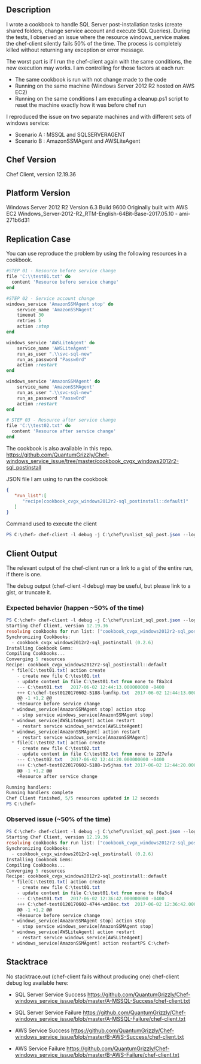 ## Description

I wrote a cookbook to handle SQL Server post-installation tasks (create shared folders, change service account and execute SQL Queries). During the tests, I observed an issue where the resource windows_service makes the chef-client silently fails 50% of the time. The process is completely killed without returning any exception or error message.

The worst part is if I run the chef-client again with the same conditions, the new execution may works. I am controlling for those factors at each run:
- The same cookbook is run with not change made to the code
- Running on the same machine (Windows Server 2012 R2 hosted on AWS EC2)
- Running on the same conditions
  I am executing a cleanup.ps1 script to reset the machine exactly how it was before chef run

I reproduced the issue on two separate machines and with different sets of windows service:
- Scenario A : MSSQL and SQLSERVERAGENT
- Scenario B : AmazonSSMAgent and AWSLiteAgent

## Chef Version
Chef Client, version 12.19.36

## Platform Version
Windows Server 2012 R2 Version 6.3 Build 9600
Originally built with AWS EC2
Windows_Server-2012-R2_RTM-English-64Bit-Base-2017.05.10 - ami-271b6d31

## Replication Case

You can use reproduce the problem by using the following resources in a cookbook.

```Ruby
#STEP 01 - Resource before service change
file 'C:\\test01.txt' do
  content 'Resource before service change'
end

#STEP 02 - Service account change
windows_service 'AmazonSSMAgent stop' do
	service_name 'AmazonSSMAgent'
	timeout 30
	retries 5
	action :stop
end

windows_service 'AWSLiteAgent' do
	service_name 'AWSLiteAgent'
	run_as_user ".\\svc-sql-new"
	run_as_password "Passw0rd"
	action :restart
end

windows_service 'AmazonSSMAgent' do
	service_name 'AmazonSSMAgent'
	run_as_user ".\\svc-sql-new"
	run_as_password "Passw0rd"
	action :restart
end

# STEP 03 - Resource after service change
file 'C:\\test02.txt' do
  content 'Resource after service change'
end
```

The cookbook is also available in this repo.
https://github.com/QuantumGrizzly/Chef-windows_service_issue/tree/master/cookbook_cvgx_windows2012r2-sql_postinstall

JSON file I am using to run the cookbook
```json
{
   "run_list":[
      "recipe[cookbook_cvgx_windows2012r2-sql_postinstall::default]"
   ]
}
```

Command used to execute the client
```PowerShell
PS C:\chef> chef-client -l debug -j C:\chef\runlist_sql_post.json --logfile C:\chef\chef-client.log
```

## Client Output

The relevant output of the chef-client run or a link to a gist of the entire run, if there is one.

The debug output (chef-client -l debug) may be useful, but please link to a gist, or truncate it.

### Expected behavior (happen ~50% of the time)
```PowerShell
PS C:\chef> chef-client -l debug -j C:\chef\runlist_sql_post.json --logfile C:\chef\chef-client.log
Starting Chef Client, version 12.19.36
resolving cookbooks for run list: ["cookbook_cvgx_windows2012r2-sql_postinstall::default"]
Synchronizing Cookbooks:
  - cookbook_cvgx_windows2012r2-sql_postinstall (0.2.6)
Installing Cookbook Gems:
Compiling Cookbooks...
Converging 5 resources
Recipe: cookbook_cvgx_windows2012r2-sql_postinstall::default
  * file[C:\test01.txt] action create
    - create new file C:\test01.txt
    - update content in file C:\test01.txt from none to f8a3c4
    --- C:\test01.txt   2017-06-02 12:44:13.000000000 -0400
    +++ C:\chef-test0120170602-5188-lunfkp.txt  2017-06-02 12:44:13.000000000 -0400
    @@ -1 +1,2 @@
    +Resource before service change
  * windows_service[AmazonSSMAgent stop] action stop
    - stop service windows_service[AmazonSSMAgent stop]
  * windows_service[AWSLiteAgent] action restart
    - restart service windows_service[AWSLiteAgent]
  * windows_service[AmazonSSMAgent] action restart
    - restart service windows_service[AmazonSSMAgent]
  * file[C:\test02.txt] action create
    - create new file C:\test02.txt
    - update content in file C:\test02.txt from none to 227efa
    --- C:\test02.txt   2017-06-02 12:44:20.000000000 -0400
    +++ C:\chef-test0220170602-5188-1v5jhas.txt 2017-06-02 12:44:20.000000000 -0400
    @@ -1 +1,2 @@
    +Resource after service change

Running handlers:
Running handlers complete
Chef Client finished, 5/5 resources updated in 12 seconds
PS C:\chef>
```

### Observed issue  (~50% of the time)
```PowerShell
PS C:\chef> chef-client -l debug -j C:\chef\runlist_sql_post.json --logfile C:\chef\chef-client.log
Starting Chef Client, version 12.19.36
resolving cookbooks for run list: ["cookbook_cvgx_windows2012r2-sql_postinstall::default"]
Synchronizing Cookbooks:
  - cookbook_cvgx_windows2012r2-sql_postinstall (0.2.6)
Installing Cookbook Gems:
Compiling Cookbooks...
Converging 5 resources
Recipe: cookbook_cvgx_windows2012r2-sql_postinstall::default
  * file[C:\test01.txt] action create
    - create new file C:\test01.txt
    - update content in file C:\test01.txt from none to f8a3c4
    --- C:\test01.txt   2017-06-02 12:36:42.000000000 -0400
    +++ C:\chef-test0120170602-4744-wm38ec.txt  2017-06-02 12:36:42.000000000 -0400
    @@ -1 +1,2 @@
    +Resource before service change
  * windows_service[AmazonSSMAgent stop] action stop
    - stop service windows_service[AmazonSSMAgent stop]
  * windows_service[AWSLiteAgent] action restart
    - restart service windows_service[AWSLiteAgent]
  * windows_service[AmazonSSMAgent] action restartPS C:\chef>
```

## Stacktrace
No stacktrace.out (chef-client fails without producing one)
chef-client debug log available here:
- SQL Server Service Success
https://github.com/QuantumGrizzly/Chef-windows_service_issue/blob/master/A-MSSQL-Success/chef-client.txt

- SQL Server Service Failure
https://github.com/QuantumGrizzly/Chef-windows_service_issue/blob/master/A-MSSQL-Failure/chef-client.txt

- AWS Service Success
https://github.com/QuantumGrizzly/Chef-windows_service_issue/blob/master/B-AWS-Success/chef-client.txt

- AWS Service Failure
https://github.com/QuantumGrizzly/Chef-windows_service_issue/blob/master/B-AWS-Failure/chef-client.txt
